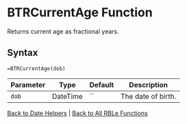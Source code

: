 # BTRCurrentAge Function

Returns current age as fractional years.

## Syntax

```excel
=BTRCurrentAge(dob)
```

Parameter | Type | Default | Description
---|---|---|---
`dob` | DateTime | `` | The date of birth.

[Back to Date Helpers](RBLeDateHelpers.md) | [Back to All RBLe Functions](RBLe.md#function-documentation)